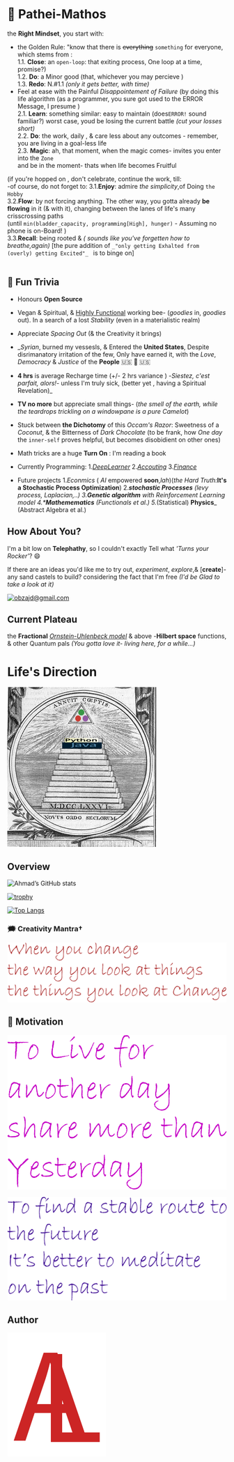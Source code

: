 # 🐉 Pathei-Mathos

the __Right Mindset__, you start with: <br/>
- the Golden Rule: "know that there is ~~everything~~ `something` for everyone, which stems from :<br/>
1.1. **Close**: an `open-loop`: that exiting process, One loop at a time, promise?) <br/>
1.2. **Do**: a Minor good (that, whichever you may percieve ) <br/>
1.3. **Redo**: N.#1.1 _(only it gets better, with time)_ <br/>
- Feel at ease with the Painful _Disappointement of Failure_ (by doing this life algorithm
(as a programmer, you sure got used to the ERROR Message, I presume )<br/>
2.1. **Learn**: something similar: easy to maintain  (does`ERROR!` sound familiar?) worst case, youd be losing the current battle _(cut your losses short)_ <br/>
2.2. **Do**: the work, daily , & care less about any outcomes - remember, you are living in a goal-less life <br/>
2.3. **Magic**: ah, that moment, when the magic comes- invites you  enter into the `Zone` <br/>
and be in the moment- thats when life becomes Fruitful 

(if you're hopped on , don't celebrate, continue the work, till: <br/>
-of course, do not forget to:
3.1.**Enjoy**: admire _the simplicity_,of Doing `the Hobby` <br/>
3.2.**Flow**:  by not forcing anything. The other way, you gotta already **be flowing** in it (& with it), 
changing between the lanes of life's many crisscrossing paths <br/>
(until `min(bladder_capacity, programming[High], hunger)` - Assuming no phone is on-Board! )<br/>
3.3.**Recall**: being rooted & _( sounds like you've forgetten how to breathe,again)_
 [the pure addition of `_"only getting Exhalted from (overly) getting Excited"_ ` is to binge on]<br/>
<br/>
    
## 🎉 Fun Trivia

- Honours **Open Source**

- Vegan & Spiritual, & [Highly Functional](https://www.theatlantic.com/health/archive/2015/09/autism-hidden-advantages/406180/) working bee- (_goodies_ in, _goodies_ out). In a search of a lost _Stability_ (even in a materialistic realm) 

- Appreciate _Spacing Out_ (&  the Creativity it brings)

- __Syrian_, burned my vessesls, & Entered the **United States**, Despite disrimanatory irritation of the few,
Only have earned it,
with the _Love_, _Democracy_ & _Justice_ of the **People**  &#x1F1FA;&#x1F1F8; 🤠 🇺🇸

- **4 hrs** is average Recharge time (+/- 2 hrs variance ) -_Siestez, c'est parfait, alors!_- unless I'm truly sick, (better yet , having a Spiritual Revelation)_

- **TV no more** but appreciate small things-  (_the smell of the earth, while the teardrops trickling on a windowpane is a pure Camelot_)

- Stuck between **the Dichotomy** of this _Occam's Razor_: Sweetness of a _Coconut_, & the Bitterness of _Dark Chocolate_ (to be frank, how *One day*  the `inner-self` proves helpful, but  becomes disobidient on other ones)

- Math tricks  are a huge **Turn On** :
I'm reading a book  

- Currently Programming: 
1.[*DeepLearner*](https://github.com/adamwillisXanax/DeepLearner)
2.[_Accouting_](https://github.com/adamwillisXanax/Thee-accountant) 
3.[_Finance_](https://github.com/adamwillisXanax/SolvencyPredictor/blob/main/README.md)


- Future projects 
1._Econmics_ ( _AI_ empowered **soon**,_lah_)(_the Hard Truth:_**It's a Stochastic Process Optimization**)
2._**stochastic Processes** (_levy process_, _Laplacian_,..)
3.**Genetic algorithm** with Reinforcement Learning model
4.***Mathemematics** (Functionals  et al.)
5._(Statistical) **Physics**_ (Abstract Algebra et al.)
## How About You?

I'm a bit low on **Telephathy**, so I couldn't exactly Tell what _'Turns your Rocker'_? 😄

If there are an ideas you'd like me to try out, _experiment_, _explore_,& [**create**]- any sand castels to build? 
considering the fact that I'm free _(I'd be Glad to take a look at it)_ 

[![obzajd@gmail.com](https://img.shields.io/badge/Gmail-D14836?style=for-the-badge&logo=gmail&logoColor=white)](mailto:obzajd@gmail.com)

## Current Plateau
the **Fractional** [_Ornstein-Uhlenbeck model_](https://scholar.google.com/scholar?hl=en&as_sdt=0%2C9&q=Fractional+Ornstein-Uhlenbeck+model&btnG=)  & above
-**Hilbert space** functions, & other Quantum pals 
_(You gotta love it- living here,  for a while...)_

# Life's Direction

[![newJuliaOrder](Assets/newJuliaOrder.png)](Assets/newJuliaOrder.png)

## Overview
![Ahmad’s GitHub stats](https://github-readme-stats.vercel.app/api?username=adamwillisXanax&show_icons=true&theme)

[![trophy](https://github-profile-trophy.vercel.app/?username=adamwillisXanax)
](https://github-profile-trophy.vercel.app/?username=adamwillisXanax)


[![Top Langs](https://github-readme-stats.vercel.app/api/top-langs/?username=adamwillisXanax&hide=kotlin&layout=compact)](https://github-readme-stats.vercel.app/api/top-langs/?username=adamwillisXanax&hide=kotlin&layout=compact)

### &#x1F5EF; Creativity Mantra†

[![quote1](Assets/quote1.png)](Assets/quote1.png)

## &#x1F31F; Motivation

[![quote2](Assets/quote2.png)](Assets/quote2.png)

[![quote3](Assets/quote3.png)](Assets/quote3.png)

## Author

[![Logo](Assets/logo.png)
](https://github.com/adamwillisXanax/adamwillisXanax)
